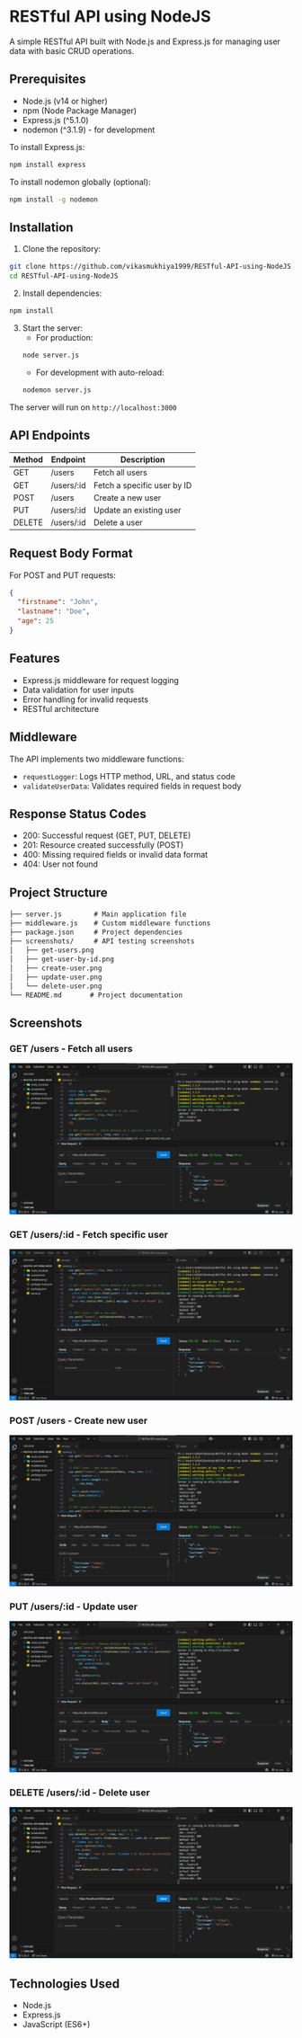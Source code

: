 # RESTful API using NodeJS

A simple RESTful API built with Node.js and Express.js for managing user data with basic CRUD operations.

## Prerequisites

- Node.js (v14 or higher)
- npm (Node Package Manager)
- Express.js (^5.1.0)
- nodemon (^3.1.9) - for development

To install Express.js:

```bash
npm install express
```

To install nodemon globally (optional):

```bash
npm install -g nodemon
```

## Installation

1. Clone the repository:

```bash
git clone https://github.com/vikasmukhiya1999/RESTful-API-using-NodeJS.git
cd RESTful-API-using-NodeJS
```

2. Install dependencies:

```bash
npm install
```

3. Start the server:
   - For production:
   ```bash
   node server.js
   ```
   - For development with auto-reload:
   ```bash
   nodemon server.js
   ```

The server will run on `http://localhost:3000`

## API Endpoints

| Method | Endpoint   | Description                 |
| ------ | ---------- | --------------------------- |
| GET    | /users     | Fetch all users             |
| GET    | /users/:id | Fetch a specific user by ID |
| POST   | /users     | Create a new user           |
| PUT    | /users/:id | Update an existing user     |
| DELETE | /users/:id | Delete a user               |

## Request Body Format

For POST and PUT requests:

```json
{
  "firstname": "John",
  "lastname": "Doe",
  "age": 25
}
```

## Features

- Express.js middleware for request logging
- Data validation for user inputs
- Error handling for invalid requests
- RESTful architecture

## Middleware

The API implements two middleware functions:

- `requestLogger`: Logs HTTP method, URL, and status code
- `validateUserData`: Validates required fields in request body

## Response Status Codes

- 200: Successful request (GET, PUT, DELETE)
- 201: Resource created successfully (POST)
- 400: Missing required fields or invalid data format
- 404: User not found

## Project Structure

```
├── server.js        # Main application file
├── middleware.js    # Custom middleware functions
├── package.json     # Project dependencies
├── screenshots/     # API testing screenshots
│   ├── get-users.png
│   ├── get-user-by-id.png
│   ├── create-user.png
│   ├── update-user.png
│   └── delete-user.png
└── README.md       # Project documentation
```

## Screenshots

### GET /users - Fetch all users

![Get All Users](/screenshots/get-users.png)

### GET /users/:id - Fetch specific user

![Get Single User](/screenshots/get-user-by-id.png)

### POST /users - Create new user

![Create User](/screenshots/create-user.png)

### PUT /users/:id - Update user

![Update User](/screenshots/update-user.png)

### DELETE /users/:id - Delete user

![Delete User](/screenshots/delete-user.png)

## Technologies Used

- Node.js
- Express.js
- JavaScript (ES6+)
